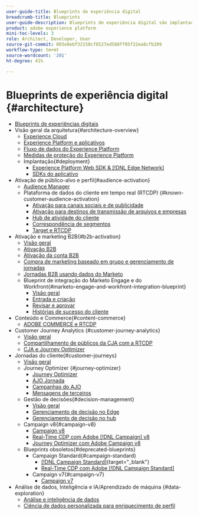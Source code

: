 ```yaml
---
user-guide-title: Blueprints de experiência digital
breadcrumb-title: Blueprints
user-guide-description: Blueprints de experiência digital são implantações replicáveis para resolver problemas empresariais consagrados e contêm diagramas de arquitetura, considerações técnicas e links para documentações relevantes.
product: adobe experience platform
mini-toc-levels: 3
role: Architect, Developer, User
source-git-commit: 003e8ebf32150cf6527ed588ff05f22ea8cfb209
workflow-type: tm+mt
source-wordcount: '201'
ht-degree: 41%

---
```



# Blueprints de experiência digital {#architecture}

+ [Blueprints de experiências digitais](/help/blueprints/overview.md)
+ Visão geral da arquitetura{#architecture-overview}
   + [Experience Cloud](/help/blueprints/experience-platform/experience-cloud.md)
   + [Experience Platform e aplicativos](/help/blueprints/experience-platform/platform-applications.md)
   + [Fluxo de dados do Experience Platform](/help/blueprints/experience-platform/platform-data-flow.md)
   + [Medidas de proteção do Experience Platform](/help/blueprints/experience-platform/guardrails.md)
   + Implantação{#deployment}
      + [Experience Platform Web SDK &amp; [!DNL Edge Network]](/help/blueprints/experience-platform/deployment/websdk.md)
      + [SDKs do aplicativo](/help/blueprints/experience-platform/deployment/appsdk.md)
+ Ativação de público-alvo e perfil{#audience-activation}
   + [Audience Manager](/help/blueprints/audience-activation/audience-manager.md)
   + Plataforma de dados do cliente em tempo real (RTCDP) {#known-customer-audience-activation}
      + [Ativação para canais sociais e de publicidade](/help/blueprints/audience-activation/advertising-activation.md)
      + [Ativação para destinos de transmissão de arquivos e empresas](/help/blueprints/audience-activation/enterprise-destinations.md)
      + [Hub de atividade do cliente](/help/blueprints/audience-activation/customer-activity.md)
      + [Correspondência de segmentos](/help/blueprints/audience-activation/segment-match.md)
      + [Target e RTCDP](/help/blueprints/audience-activation/rtcdp-target.md)
+ Ativação e marketing B2B{#b2b-activation}
   + [Visão geral](/help/blueprints/b2b/overview.md)
   + [Ativação B2B](/help/blueprints/b2b/b2bactivation.md)
   + [Ativação da conta B2B](/help/blueprints/b2b/b2b-account-activation.md)
   + [Compra de marketing baseado em grupo e gerenciamento de jornadas](/help/blueprints/b2b/b2b-buying-group-journeys.md)
   + [Jornadas B2B usando dados do Marketo](/help/blueprints/b2b/b2b-journeys-with-marketo.md)
   + Blueprint de integração do Marketo Engage e do Workfront{#marketo-engage-and-workfront-integration-blueprint}
      + [Visão geral](/help/blueprints/b2b/marketo-engage-and-workfront-integration-blueprint/overview.md)
      + [Entrada e criação](/help/blueprints/b2b/marketo-engage-and-workfront-integration-blueprint/intake-and-create.md)
      + [Revisar e aprovar](/help/blueprints/b2b/marketo-engage-and-workfront-integration-blueprint/review-and-approve-blueprint.md)
      + [Histórias de sucesso do cliente](/help/blueprints/b2b/marketo-engage-and-workfront-integration-blueprint/customer-success-stories.md)
+ Conteúdo e Commerce{#content-commerce}
   + [ADOBE COMMERCE e RTCDP](/help/blueprints/content-commerce/commerce/commerce-rtcdp.md)
+ Customer Journey Analytics   {#customer-journey-analytics}
   + [Visão geral](/help/blueprints/customer-journey-analytics/overview.md)
   + [Compartilhamento de públicos da CJA com a RTCDP](/help/blueprints/customer-journey-analytics/cja-rtcdp.md)
   + [CJA e Journey Optimizer](/help/blueprints/customer-journey-analytics/cja-ajo.md)
+ Jornadas do cliente{#customer-journeys}
   + [Visão geral](/help/blueprints/customer-journeys/overview.md)
   + Journey Optimizer  {#journey-optimizer}
      + [Journey Optimizer  ](/help/blueprints/customer-journeys/journey-optimizer/journey-optimizer-overview.md)
      + [AJO Jornada](/help/blueprints/customer-journeys/journey-optimizer/journey-optimizer-journeys.md)
      + [Campanhas do AJO](/help/blueprints/customer-journeys/journey-optimizer/journey-optimizer-campaigns.md)
      + [Mensagens de terceiros](/help/blueprints/customer-journeys/journey-optimizer/3rd-party-messaging.md)
   + Gestão de decisões{#decision-management}
      + [Visão geral](/help/blueprints/customer-journeys/decision-management/decision-management-overview.md)
      + [Gerenciamento de decisão no Edge](/help/blueprints/customer-journeys/decision-management/decision-management-edge.md)
      + [Gerenciamento de decisão no hub](/help/blueprints/customer-journeys/decision-management/decision-management-hub.md)
   + Campaign v8{#campaign-v8}
      + [Campaign v8](/help/blueprints/customer-journeys/campaign-v8/campaign-v8-overview.md)
      + [Real-Time CDP com Adobe [!DNL Campaign] v8](/help/blueprints/customer-journeys/campaign-v8/rtcdp-and-campaign-v8.md)
      + [Journey Optimizer com Adobe Campaign v8](/help/blueprints/customer-journeys/campaign-v8/ajo-and-campaign-v8.md)
   + Blueprints obsoletos{#deprecated-blueprints}
      + Campaign Standard{#campaign-standard}
         + [[!DNL Campaign Standard]](https://experienceleague.adobe.com/pt-br/docs/campaign-standard){target="_blank"}
         + [Real-Time CDP com Adobe [!DNL Campaign Standard]](https://experienceleague.adobe.com/pt-br/docs/campaign-standard/using/integrating-with-adobe-cloud/adobe-experience-platform/get-started-sources-destinations)
      + Campaign v7{#campaign-v7}
         + [Campaign v7](/help/blueprints/customer-journeys/campaign-v7/campaign-v7-overview.md)
+ Análise de dados, Inteligência e IA/Aprendizado de máquina {#data-exploration}
   + [Análise e inteligência de dados](/help/blueprints/data-insights/analysis.md)
   + [Ciência de dados personalizada para enriquecimento de perfil](/help/blueprints/data-insights/data-science.md)
